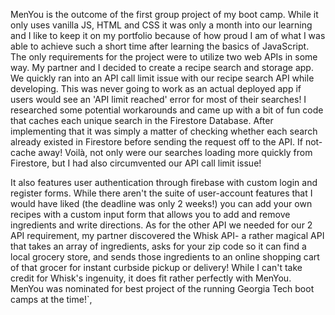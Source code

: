 MenYou is the outcome of the first group project of my boot camp. While it only uses vanilla JS, HTML and CSS it was only a month into our learning and I like to keep it on my portfolio because of how proud I am of what I was able to achieve such a short time after learning the basics of JavaScript. The only requirements for the project were to utilize two web APIs in some way. My partner and I decided to create a recipe search and storage app. We quickly ran into an API call limit issue with our recipe search API while developing. This was never going to work as an actual deployed app if users would see an 'API limit reached' error for most of their searches! I researched some potential workarounds and came up with a bit of fun code that caches each unique search in the Firestore Database. After implementing that it was simply a matter of checking whether each search already existed in Firestore before sending the request off to the API. If not-cache away! Voilà, not only were our searches loading more quickly from Firestore, but I had also circumvented our API call limit issue!

It also features user authentication through firebase with custom login and register forms. While there aren't the suite of user-account features that I would have liked (the deadline was only 2 weeks!) you can add your own recipes with a custom input form that allows you to add and remove ingredients and write directions. As for the other API we needed for our 2 API requirement, my partner discovered the Whisk API- a rather magical API that takes an array of ingredients, asks for your zip code so it can find a local grocery store, and sends those ingredients to an online shopping cart of that grocer for instant curbside pickup or delivery! While I can't take credit for Whisk's ingenuity, it does fit rather perfectly with MenYou. MenYou was nominated for best project of the running Georgia Tech boot camps at the time!`,
